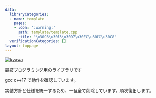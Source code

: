 ```yaml
---
data:
  libraryCategories:
  - name: template
    pages:
    - icon: ':warning:'
      path: template/template.cpp
      title: "\u30C6\u30F3\u30D7\u30EC\u30FC\u30C8"
  verificationCategories: []
layout: toppage
---
```

[![kyawa](https://img.shields.io/endpoint?url=https%3A%2F%2Fatcoder-badges.now.sh%2Fapi%2Fatcoder%2Fjson%2Fkyawa)](https://atcoder.jp/users/kyawa)

競技プログラミング用のライブラリです

gcc c++17 で動作を確認しています。

実装方針と仕様を統一するため、一旦全て削除しています。順次復旧します。
